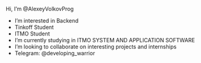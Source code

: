   Hi, I’m @AlexeyVolkovProg
-  I’m interested in Backend
-  Tinkoff Student
-  ITMO Student 
-  I’m currently studying in ITMO SYSTEM AND APPLICATION SOFTWARE
-  I’m looking to collaborate on interesting projects and internships
-  Telegram: @developing_warrior
 

<!---
AlexeyVolkovProg/AlexeyVolkovProg is a ✨ special ✨ repository because its `README.md` (this file) appears on your GitHub profile.
You can click the Preview link to take a look at your changes.
--->
